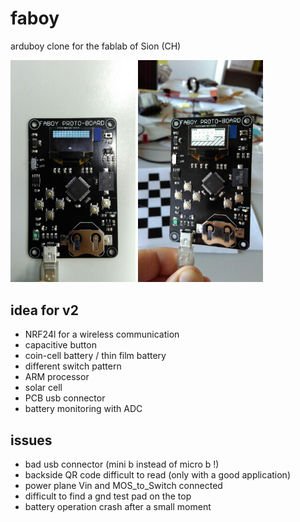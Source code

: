 # faboy
arduboy clone for the fablab of Sion (CH)

<img src="./documentation/img/faboy_1.jpg" width="200">
<img src="./documentation/img/faboy_2.jpg" width="200">

## idea for v2 
  * NRF24l for a wireless communication
  * capacitive button
  * coin-cell battery / thin film battery 
  * different switch pattern
  * ARM processor 
  * solar cell
  * PCB usb connector 
  * battery monitoring with ADC

## issues 
  * bad usb connector (mini b instead of micro b !)
  * backside QR code difficult to read (only with a good application)
  * power plane Vin and MOS_to_Switch connected
  * difficult to find a gnd test pad on the top 
  * battery operation crash after a small moment
